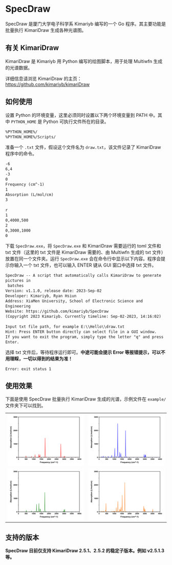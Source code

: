 # SpecDraw

SpecDraw 是厦门大学电子科学系 Kimariyb 编写的一个 Go 程序。其主要功能是批量执行 KimariDraw 生成各种光谱图。

## 有关 KimariDraw

KimariDraw 是 Kimariyb 用 Python 编写的绘图脚本，用于处理 Multiwfn 生成的光谱数据。

详细信息请浏览 KimariDraw 的主页： https://github.com/kimariyb/kimariDraw

## 如何使用

设置 Python 的环境变量，这里必须同时设置以下两个环境变量到 PATH 中。其中 `PYTHON_HOME` 是 Python 可执行文件所在的目录。

```shell
%PYTHON_HOME%/
%PYTHON_HOME%/Scripts/
```

准备一个 `.txt` 文件，假设这个文件名为 `draw.txt`，该文件记录了 KimariDraw 程序中的命令。

```text
-6
6,4
-3
0
Frequency (cm^-1)
1
Absorption (L/mol/cm)
3

r
1
0,4000,500
2
0,3000,1000
0
```

下载 `SpecDraw.exe`，将 `SpecDraw.exe` 和 KimariDraw 需要运行的 toml 文件和 txt 文件（这里的 txt 文件是 KimariDraw 需要的、由 Multiwfn 生成的 txt 文件）放置在同一个文件夹。运行 `SpecDraw.exe` 会在命令行中显示以下内容。程序会提示你输入一个 txt 文件，也可以输入 ENTER 键从 GUI 窗口中选择 txt 文件。

```shell
SpecDraw -- A script that automatically calls KimariDraw to generate pictures in
 batches
Version: v1.1.0, release date: 2023-Sep-02
Developer: Kimariyb, Ryan Hsiun
Address: XiaMen University, School of Electronic Science and Engineering
Website: https://github.com/kimariyb/SpecDraw
(Copyright 2023 Kimariyb. Currently timeline: Sep-02-2023, 14:16:02)

Input txt file path, for example E:\\Hello\\draw.txt
Hint: Press ENTER button directly can select file in a GUI window.
If you want to exit the program, simply type the letter "q" and press Enter.
```

选择 txt 文件后，等待程序运行即可。**中途可能会提示 Error 等报错提示，可以不用理睬，一切以得到的结果为准！**

```shell
Error: exit status 1
```

## 使用效果

下面是使用 SpecDraw 批量执行 KimariDraw 生成的光谱，示例文件在 `example/` 文件夹下可以找到。

<table>
  <tr>
    <td><img src="figure/1.png"></td>
    <td><img src="figure/2.png"></td>
  </tr>
  <tr>
    <td><img src="figure/3.png"></td>
    <td><img src="figure/4.png"></td>
  </tr>
</table>


## 支持的版本

**SpecDraw 目前仅支持 KimariDraw 2.5.1、2.5.2 的稳定子版本。例如 v2.5.1.3 等。**